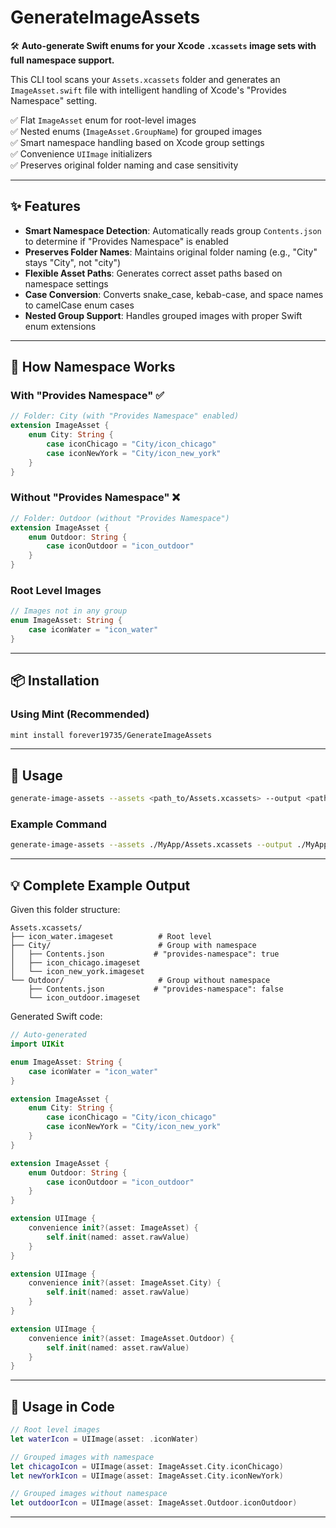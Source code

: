 # GenerateImageAssets

🛠 **Auto-generate Swift enums for your Xcode `.xcassets` image sets with full namespace support.**

This CLI tool scans your `Assets.xcassets` folder and generates an `ImageAsset.swift` file with intelligent handling of Xcode's "Provides Namespace" setting.

✅ Flat `ImageAsset` enum for root-level images  
✅ Nested enums (`ImageAsset.GroupName`) for grouped images  
✅ Smart namespace handling based on Xcode group settings  
✅ Convenience `UIImage` initializers  
✅ Preserves original folder naming and case sensitivity  

---

## ✨ Features

- **Smart Namespace Detection**: Automatically reads group `Contents.json` to determine if "Provides Namespace" is enabled
- **Preserves Folder Names**: Maintains original folder naming (e.g., "City" stays "City", not "city")
- **Flexible Asset Paths**: Generates correct asset paths based on namespace settings
- **Case Conversion**: Converts snake_case, kebab-case, and space names to camelCase enum cases
- **Nested Group Support**: Handles grouped images with proper Swift enum extensions

---

## 🔧 How Namespace Works

### With "Provides Namespace" ✅
```swift
// Folder: City (with "Provides Namespace" enabled)
extension ImageAsset {
    enum City: String {
        case iconChicago = "City/icon_chicago"
        case iconNewYork = "City/icon_new_york"
    }
}
```

### Without "Provides Namespace" ❌
```swift
// Folder: Outdoor (without "Provides Namespace")
extension ImageAsset {
    enum Outdoor: String {
        case iconOutdoor = "icon_outdoor"
    }
}
```

### Root Level Images
```swift
// Images not in any group
enum ImageAsset: String {
    case iconWater = "icon_water"
}
```

---

## 📦 Installation

### Using Mint (Recommended)

```bash
mint install forever19735/GenerateImageAssets
```

---

## 🚀 Usage

```bash
generate-image-assets --assets <path_to/Assets.xcassets> --output <path_to/ImageAsset.swift>
```

### Example Command
```bash
generate-image-assets --assets ./MyApp/Assets.xcassets --output ./MyApp/Generated/ImageAsset.swift
```

---

## 💡 Complete Example Output

Given this folder structure:
```
Assets.xcassets/
├── icon_water.imageset          # Root level
├── City/                        # Group with namespace
│   ├── Contents.json           # "provides-namespace": true
│   ├── icon_chicago.imageset
│   └── icon_new_york.imageset
└── Outdoor/                     # Group without namespace
    ├── Contents.json           # "provides-namespace": false
    └── icon_outdoor.imageset
```

Generated Swift code:
```swift
// Auto-generated
import UIKit

enum ImageAsset: String {
    case iconWater = "icon_water"
}

extension ImageAsset {
    enum City: String {
        case iconChicago = "City/icon_chicago"
        case iconNewYork = "City/icon_new_york"
    }
}

extension ImageAsset {
    enum Outdoor: String {
        case iconOutdoor = "icon_outdoor"
    }
}

extension UIImage {
    convenience init?(asset: ImageAsset) {
        self.init(named: asset.rawValue)
    }
}

extension UIImage {
    convenience init?(asset: ImageAsset.City) {
        self.init(named: asset.rawValue)
    }
}

extension UIImage {
    convenience init?(asset: ImageAsset.Outdoor) {
        self.init(named: asset.rawValue)
    }
}
```

---

## 🎯 Usage in Code

```swift
// Root level images
let waterIcon = UIImage(asset: .iconWater)

// Grouped images with namespace
let chicagoIcon = UIImage(asset: ImageAsset.City.iconChicago)
let newYorkIcon = UIImage(asset: ImageAsset.City.iconNewYork)

// Grouped images without namespace
let outdoorIcon = UIImage(asset: ImageAsset.Outdoor.iconOutdoor)
```

---
